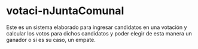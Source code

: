 # votaci-nJuntaComunal
Este es un sistema elaborado para ingresar candidatos en una votación y calcular los votos para dichos candidatos y poder elegir de esta manera un ganador o si es su caso, un empate.
